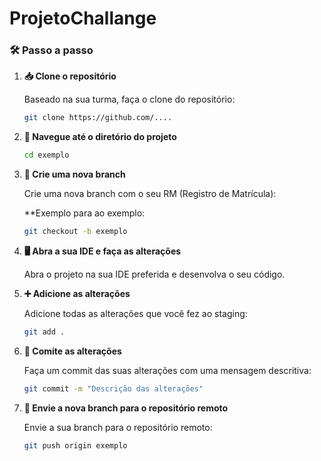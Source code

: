 # ProjetoChallange

### 🛠️ Passo a passo

1. **📥 Clone o repositório**

   Baseado na sua turma, faça o clone do repositório:

   ```sh
   git clone https://github.com/....
   ```

2. **📂 Navegue até o diretório do projeto**

   ```sh
   cd exemplo
   ```

3. **🌿 Crie uma nova branch**

   Crie uma nova branch com o seu RM (Registro de Matrícula):

   **Exemplo para ao exemplo:

   ```sh
   git checkout -b exemplo
   ```

4. **🖥️ Abra a sua IDE e faça as alterações**

   Abra o projeto na sua IDE preferida e desenvolva o seu código.

5. **➕ Adicione as alterações**

   Adicione todas as alterações que você fez ao staging:

   ```sh
   git add .
   ```

6. **📌 Comite as alterações**

   Faça um commit das suas alterações com uma mensagem descritiva:

   ```sh
   git commit -m "Descrição das alterações"
   ```

7. **🚀 Envie a nova branch para o repositório remoto**

   Envie a sua branch para o repositório remoto:

   ```sh
   git push origin exemplo
   ```
